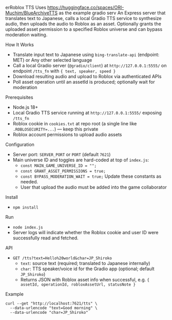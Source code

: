 erRoblox TTS
Uses https://huggingface.co/spaces/ORI-Muchim/BlueArchiveTTS as the example gradio serv
An Express server that translates text to Japanese, calls a local Gradio TTS service to synthesize audio, then uploads the audio to Roblox as an asset. Optionally grants the uploaded asset permission to a specified Roblox universe and can bypass moderation waiting.

How It Works
- Translate input text to Japanese using `bing-translate-api` (endpoint: MET) or Any other selected language
- Call a local Gradio server (`@gradio/client`) at `http://127.0.0.1:5555/` on endpoint `/tts_fn` with `{ text, speaker, speed }`
- Download resulting audio and upload to Roblox via authenticated APIs
- Poll asset operation until an assetId is produced; optionally wait for moderation

Prerequisites
- Node.js 18+
- Local Gradio TTS service running at `http://127.0.0.1:5555/` exposing `/tts_fn`
- Roblox cookie in `cookies.txt` at repo root (a single line like `.ROBLOSECURITY=...`) — keep this private
- Roblox account permissions to upload audio assets

Configuration
- Server port: `SERVER_PORT` or `PORT` (default `7621`)
- Main universe ID and toggles are hard-coded at top of `index.js`:
  - `const MAIN_GAME_UNIVERSE_ID = "";`
  - `const GRANT_ASSET_PERMISSIONS = true;`
  - `const BYPASS_MODERATION_WAIT = true;`
  Update these constants as needed.
  - User that upload the audio must be added into the game collaborator

Install
- `npm install`

Run
- `node index.js`
- Server logs will indicate whether the Roblox cookie and user ID were successfully read and fetched.

API
- `GET /tts?text=Hello%20world&char=JP_Shiroko`
  - `text`: source text (required; translated to Japanese internally)
  - `char`: TTS speaker/voice id for the Gradio app (optional; default `JP_Shiroko`)
  - Returns JSON with Roblox asset info when successful, e.g. `{ assetId, operationId, robloxAssetUrl, statusNote }`

Example
```
curl --get "http://localhost:7621/tts" \
  --data-urlencode "text=Good morning" \
  --data-urlencode "char=JP_Shiroko"
```
